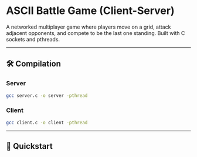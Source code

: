 # ASCII Battle Game (Client-Server)

A networked multiplayer game where players move on a grid, attack adjacent opponents, and compete to be the last one standing. Built with C sockets and pthreads.

---

## 🛠 Compilation

### Server
```bash
gcc server.c -o server -pthread
```
### Client
```bash
gcc client.c -o client -pthread
```

---

## 🚀 Quickstart
